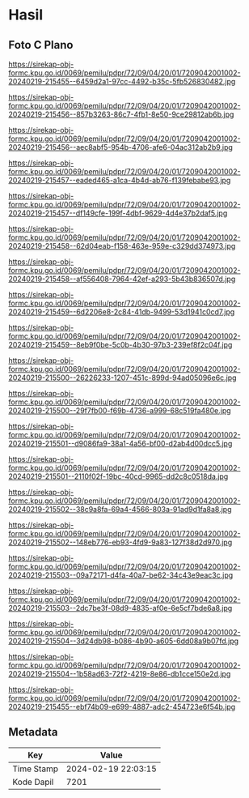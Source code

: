 # Hasil

## Foto C Plano

https://sirekap-obj-formc.kpu.go.id/0069/pemilu/pdpr/72/09/04/20/01/7209042001002-20240219-215455--6459d2a1-97cc-4492-b35c-5fb526830482.jpg

https://sirekap-obj-formc.kpu.go.id/0069/pemilu/pdpr/72/09/04/20/01/7209042001002-20240219-215456--857b3263-86c7-4fb1-8e50-9ce29812ab6b.jpg

https://sirekap-obj-formc.kpu.go.id/0069/pemilu/pdpr/72/09/04/20/01/7209042001002-20240219-215456--aec8abf5-954b-4706-afe6-04ac312ab2b9.jpg

https://sirekap-obj-formc.kpu.go.id/0069/pemilu/pdpr/72/09/04/20/01/7209042001002-20240219-215457--eaded465-a1ca-4b4d-ab76-f139febabe93.jpg

https://sirekap-obj-formc.kpu.go.id/0069/pemilu/pdpr/72/09/04/20/01/7209042001002-20240219-215457--df149cfe-199f-4dbf-9629-4d4e37b2daf5.jpg

https://sirekap-obj-formc.kpu.go.id/0069/pemilu/pdpr/72/09/04/20/01/7209042001002-20240219-215458--62d04eab-f158-463e-959e-c329dd374973.jpg

https://sirekap-obj-formc.kpu.go.id/0069/pemilu/pdpr/72/09/04/20/01/7209042001002-20240219-215458--af556408-7964-42ef-a293-5b43b836507d.jpg

https://sirekap-obj-formc.kpu.go.id/0069/pemilu/pdpr/72/09/04/20/01/7209042001002-20240219-215459--6d2206e8-2c84-41db-9499-53d1941c0cd7.jpg

https://sirekap-obj-formc.kpu.go.id/0069/pemilu/pdpr/72/09/04/20/01/7209042001002-20240219-215459--8eb9f0be-5c0b-4b30-97b3-239ef8f2c04f.jpg

https://sirekap-obj-formc.kpu.go.id/0069/pemilu/pdpr/72/09/04/20/01/7209042001002-20240219-215500--26226233-1207-451c-899d-94ad05096e6c.jpg

https://sirekap-obj-formc.kpu.go.id/0069/pemilu/pdpr/72/09/04/20/01/7209042001002-20240219-215500--29f7fb00-f69b-4736-a999-68c519fa480e.jpg

https://sirekap-obj-formc.kpu.go.id/0069/pemilu/pdpr/72/09/04/20/01/7209042001002-20240219-215501--d9086fa9-38a1-4a56-bf00-d2ab4d00dcc5.jpg

https://sirekap-obj-formc.kpu.go.id/0069/pemilu/pdpr/72/09/04/20/01/7209042001002-20240219-215501--2110f02f-19bc-40cd-9965-dd2c8c0518da.jpg

https://sirekap-obj-formc.kpu.go.id/0069/pemilu/pdpr/72/09/04/20/01/7209042001002-20240219-215502--38c9a8fa-69a4-4566-803a-91ad9d1fa8a8.jpg

https://sirekap-obj-formc.kpu.go.id/0069/pemilu/pdpr/72/09/04/20/01/7209042001002-20240219-215502--148eb776-eb93-4fd9-9a83-127f38d2d970.jpg

https://sirekap-obj-formc.kpu.go.id/0069/pemilu/pdpr/72/09/04/20/01/7209042001002-20240219-215503--09a72171-d4fa-40a7-be62-34c43e9eac3c.jpg

https://sirekap-obj-formc.kpu.go.id/0069/pemilu/pdpr/72/09/04/20/01/7209042001002-20240219-215503--2dc7be3f-08d9-4835-af0e-6e5cf7bde6a8.jpg

https://sirekap-obj-formc.kpu.go.id/0069/pemilu/pdpr/72/09/04/20/01/7209042001002-20240219-215504--3d24db98-b086-4b90-a605-6dd08a9b07fd.jpg

https://sirekap-obj-formc.kpu.go.id/0069/pemilu/pdpr/72/09/04/20/01/7209042001002-20240219-215504--1b58ad63-72f2-4219-8e86-db1cce150e2d.jpg

https://sirekap-obj-formc.kpu.go.id/0069/pemilu/pdpr/72/09/04/20/01/7209042001002-20240219-215455--ebf74b09-e699-4887-adc2-454723e6f54b.jpg


## Metadata

| Key        | Value               |
| ---------- | ------------------- |
| Time Stamp | 2024-02-19 22:03:15 |
| Kode Dapil | 7201                |



